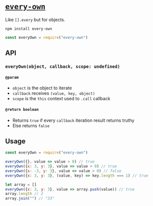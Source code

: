 # [`every-own`](https://www.npmjs.com/package/every-own)
Like `[].every` but for objects.

```
npm install every-own
```

```js
const everyOwn = require("every-own")
```

## API

### `everyOwn(object, callback, scope: undefined)`

#### `@param`

- `object` is the object to iterate
- `callback` receives `(value, key, object)`
- `scope` is the `this` context used to `.call` callback

#### `@return boolean`

- Returns `true` if every `callback` iteration result returns truthy
- Else returns `false`

## Usage

```js
const everyOwn = require("every-own")
```

```js
everyOwn({}, value => value > 0) // true
everyOwn({x: 3, y: 3}, value => value > 0) // true
everyOwn({x: -3, y: 3}, value => value > 0) // false
everyOwn({x: 3, y: 3}, (value, key) => key.length === 1) // true
```

```js
let array = []
everyOwn({x: 3, y: 3}, value => array.push(value)) // true
array.length // 2
array.join("") // "33"
```
